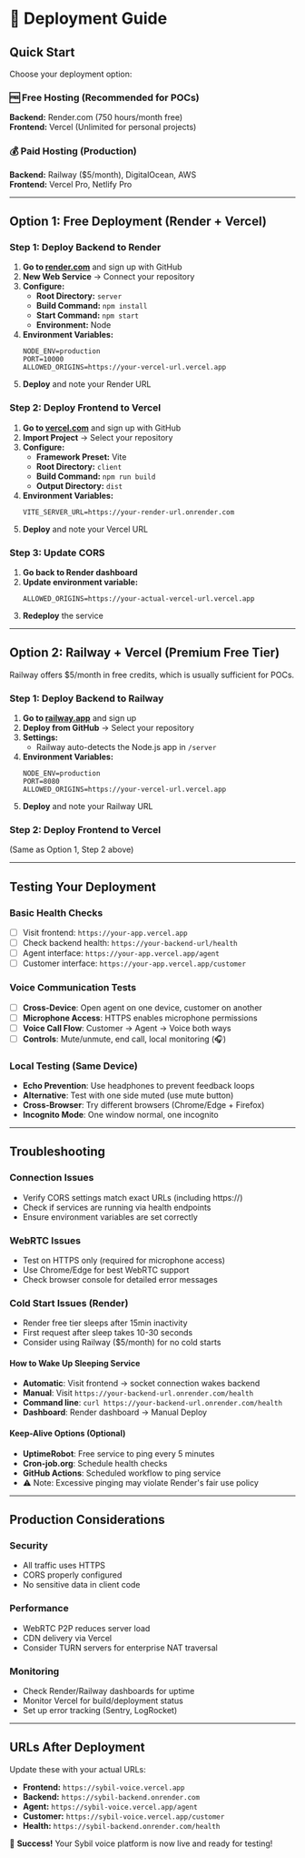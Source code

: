 # 🚀 Deployment Guide

## Quick Start

Choose your deployment option:

### 🆓 Free Hosting (Recommended for POCs)

**Backend:** Render.com (750 hours/month free)  
**Frontend:** Vercel (Unlimited for personal projects)

### 💰 Paid Hosting (Production)

**Backend:** Railway ($5/month), DigitalOcean, AWS  
**Frontend:** Vercel Pro, Netlify Pro

---

## Option 1: Free Deployment (Render + Vercel)

### Step 1: Deploy Backend to Render

1. **Go to [render.com](https://render.com)** and sign up with GitHub
2. **New Web Service** → Connect your repository
3. **Configure:**
   - **Root Directory:** `server`
   - **Build Command:** `npm install`
   - **Start Command:** `npm start`
   - **Environment:** Node
4. **Environment Variables:**
   ```env
   NODE_ENV=production
   PORT=10000
   ALLOWED_ORIGINS=https://your-vercel-url.vercel.app
   ```
5. **Deploy** and note your Render URL

### Step 2: Deploy Frontend to Vercel

1. **Go to [vercel.com](https://vercel.com)** and sign up with GitHub
2. **Import Project** → Select your repository
3. **Configure:**
   - **Framework Preset:** Vite
   - **Root Directory:** `client`
   - **Build Command:** `npm run build`
   - **Output Directory:** `dist`
4. **Environment Variables:**
   ```env
   VITE_SERVER_URL=https://your-render-url.onrender.com
   ```
5. **Deploy** and note your Vercel URL

### Step 3: Update CORS

1. **Go back to Render dashboard**
2. **Update environment variable:**
   ```env
   ALLOWED_ORIGINS=https://your-actual-vercel-url.vercel.app
   ```
3. **Redeploy** the service

---

## Option 2: Railway + Vercel (Premium Free Tier)

Railway offers $5/month in free credits, which is usually sufficient for POCs.

### Step 1: Deploy Backend to Railway

1. **Go to [railway.app](https://railway.app)** and sign up
2. **Deploy from GitHub** → Select your repository
3. **Settings:**
   - Railway auto-detects the Node.js app in `/server`
4. **Environment Variables:**
   ```env
   NODE_ENV=production
   PORT=8080
   ALLOWED_ORIGINS=https://your-vercel-url.vercel.app
   ```
5. **Deploy** and note your Railway URL

### Step 2: Deploy Frontend to Vercel

(Same as Option 1, Step 2 above)

---

## Testing Your Deployment

### Basic Health Checks
- [ ] Visit frontend: `https://your-app.vercel.app`
- [ ] Check backend health: `https://your-backend-url/health`
- [ ] Agent interface: `https://your-app.vercel.app/agent`
- [ ] Customer interface: `https://your-app.vercel.app/customer`

### Voice Communication Tests
- [ ] **Cross-Device**: Open agent on one device, customer on another
- [ ] **Microphone Access**: HTTPS enables microphone permissions
- [ ] **Voice Call Flow**: Customer → Agent → Voice both ways
- [ ] **Controls**: Mute/unmute, end call, local monitoring (🎧)

### Local Testing (Same Device)
- **Echo Prevention**: Use headphones to prevent feedback loops
- **Alternative**: Test with one side muted (use mute button)
- **Cross-Browser**: Try different browsers (Chrome/Edge + Firefox)
- **Incognito Mode**: One window normal, one incognito

---

## Troubleshooting

### Connection Issues
- Verify CORS settings match exact URLs (including https://)
- Check if services are running via health endpoints
- Ensure environment variables are set correctly

### WebRTC Issues
- Test on HTTPS only (required for microphone access)
- Use Chrome/Edge for best WebRTC support
- Check browser console for detailed error messages

### Cold Start Issues (Render)
- Render free tier sleeps after 15min inactivity
- First request after sleep takes 10-30 seconds
- Consider using Railway ($5/month) for no cold starts

#### How to Wake Up Sleeping Service
- **Automatic**: Visit frontend → socket connection wakes backend
- **Manual**: Visit `https://your-backend-url.onrender.com/health`
- **Command line**: `curl https://your-backend-url.onrender.com/health`
- **Dashboard**: Render dashboard → Manual Deploy

#### Keep-Alive Options (Optional)
- **UptimeRobot**: Free service to ping every 5 minutes
- **Cron-job.org**: Schedule health checks
- **GitHub Actions**: Scheduled workflow to ping service
- ⚠️ Note: Excessive pinging may violate Render's fair use policy

---

## Production Considerations

### Security
- All traffic uses HTTPS
- CORS properly configured  
- No sensitive data in client code

### Performance
- WebRTC P2P reduces server load
- CDN delivery via Vercel
- Consider TURN servers for enterprise NAT traversal

### Monitoring
- Check Render/Railway dashboards for uptime
- Monitor Vercel for build/deployment status
- Set up error tracking (Sentry, LogRocket)

---

## URLs After Deployment

Update these with your actual URLs:

- **Frontend:** `https://sybil-voice.vercel.app`
- **Backend:** `https://sybil-backend.onrender.com`
- **Agent:** `https://sybil-voice.vercel.app/agent`  
- **Customer:** `https://sybil-voice.vercel.app/customer`
- **Health:** `https://sybil-backend.onrender.com/health`

🎉 **Success!** Your Sybil voice platform is now live and ready for testing!
